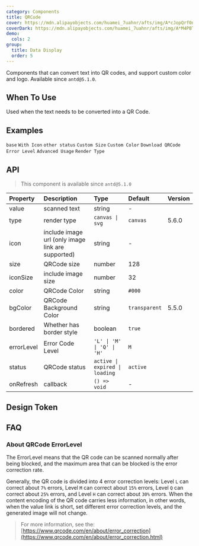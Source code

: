 ```yaml
---
category: Components
title: QRCode
cover: https://mdn.alipayobjects.com/huamei_7uahnr/afts/img/A*cJopQrf0ncwAAAAAAAAAAAAADrJ8AQ/original
coverDark: https://mdn.alipayobjects.com/huamei_7uahnr/afts/img/A*M4PBTZ_n9OgAAAAAAAAAAAAADrJ8AQ/original
demo:
  cols: 2
group:
  title: Data Display
  order: 5
---
```


Components that can convert text into QR codes, and support custom color and logo. Available since `antd@5.1.0`.

<Alert message="If the QR code cannot be scanned for identification, it may be because the link address is too long, which leads to too dense pixels. You can configure the QR code to be larger through size, or shorten the link through short link services."></Alert>

## When To Use

Used when the text needs to be converted into a QR Code.

## Examples

<!-- prettier-ignore -->
<code src="./demo/base.tsx">base</code>
<code src="./demo/icon.tsx">With Icon</code>
<code src="./demo/status.tsx">other status</code>
<code src="./demo/customSize.tsx">Custom Size</code>
<code src="./demo/customColor.tsx">Custom Color</code>
<code src="./demo/download.tsx">Download QRCode</code>
<code src="./demo/errorlevel.tsx">Error Level</code>
<code src="./demo/Popover.tsx">Advanced Usage</code>
<code src="./demo/renderAs.tsx">Render Type</code>

## API

> This component is available since `antd@5.1.0`

| Property | Description | Type | Default | Version |
| :-- | :-- | :-- | :-- | :-- |
| value | scanned text | string | - |
| type | render type | `canvas \| svg ` | `canvas` | 5.6.0 |
| icon | include image url (only image link are supported) | string | - |
| size | QRCode size | number | 128 |
| iconSize | include image size | number | 32 |
| color | QRCode Color | string | `#000` |
| bgColor | QRCode Background Color | string | `transparent` | 5.5.0 |
| bordered | Whether has border style | boolean | `true` |
| errorLevel | Error Code Level | `'L' \| 'M' \| 'Q' \| 'H' ` | `M` |
| status | QRCode status | `active \| expired \| loading ` | `active` |
| onRefresh | callback | `() => void` | - |

## Design Token

<ComponentTokenTable component="QRCode"></ComponentTokenTable>

## FAQ

### About QRCode ErrorLevel

The ErrorLevel means that the QR code can be scanned normally after being blocked, and the maximum area that can be blocked is the error correction rate.

Generally, the QR code is divided into 4 error correction levels: Level `L` can correct about `7%` errors, Level `M` can correct about `15%` errors, Level `Q` can correct about `25%` errors, and Level `H` can correct about `30%` errors. When the content encoding of the QR code carries less information, in other words, when the value link is short, set different error correction levels, and the generated image will not change.

> For more information, see the: [https://www.qrcode.com/en/about/error_correction](https://www.qrcode.com/en/about/error_correction.html)
